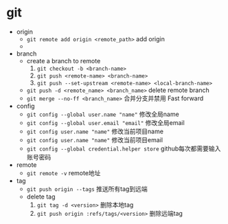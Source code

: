 # git 

- origin
  - `git remote add origin <remote_path>`           add origin
  - 
- branch
  - create a branch to remote
    1. `git checkout -b <branch-name>`
    2. `git push <remote-name> <branch-name>`
    3. `git push --set-upstream <remote-name> <local-branch-name>`
  - `git push -d <remote_name> <branch_name>`       delete remote branch
  - `git merge --no-ff <branch_name>`               合并分支并禁用 Fast forward
- config
  - `git config --global user.name "name"`          修改全局name
  - `git config --global user.email "email"`        修改全局email
  - `git config user.name "name"`                   修改当前项目name
  - `git config user.name "name"`                   修改当前项目email
  - `git config --global credential.helper store`   github每次都需要输入账号密码
- remote
  - `git remote -v`                                 remote地址
- tag
  - `git push origin --tags`                        推送所有tag到远端
  - delete tag
    1. `git tag -d <version>`                       删除本地tag
    2. `git push origin :refs/tags/<version>`       删除远端tag